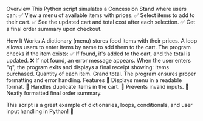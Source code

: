 Overview
This Python script simulates a Concession Stand where users can:
✅ View a menu of available items with prices.
✅ Select items to add to their cart.
✅ See the updated cart and total cost after each selection.
✅ Get a final order summary upon checkout.

How It Works
A dictionary (menu) stores food items with their prices.
A loop allows users to enter items by name to add them to the cart.
The program checks if the item exists:
✅ If found, it's added to the cart, and the total is updated.
❌ If not found, an error message appears.
When the user enters "q", the program exits and displays a final receipt showing:
Items purchased.
Quantity of each item.
Grand total.
The program ensures proper formatting and error handling.
Features
🔹 Displays menu in a readable format.
🔹 Handles duplicate items in the cart.
🔹 Prevents invalid inputs.
🔹 Neatly formatted final order summary.

This script is a great example of dictionaries, loops, conditionals, and user input handling in Python! 🚀
